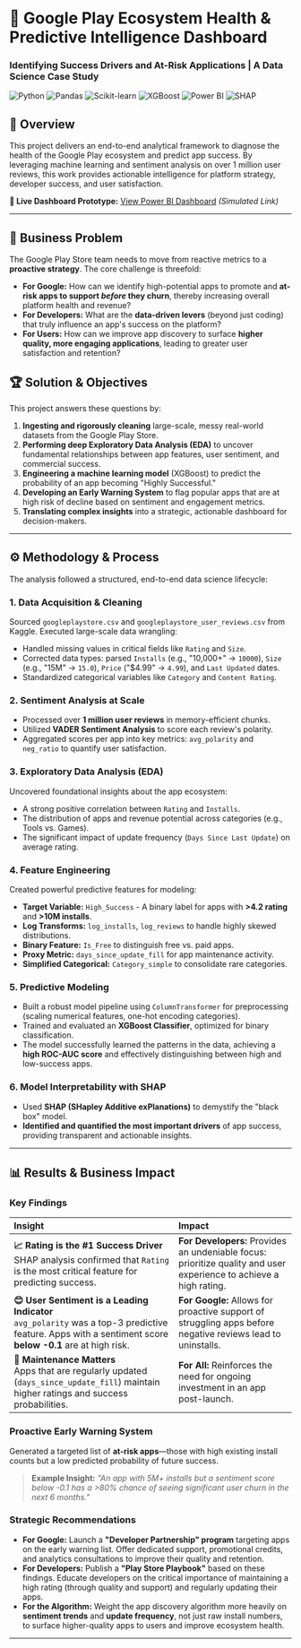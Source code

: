 
# 🚀 Google Play Ecosystem Health & Predictive Intelligence Dashboard   

### Identifying Success Drivers and At-Risk Applications | A Data Science Case Study

![Python](https://img.shields.io/badge/Python-3776AB?style=for-the-badge&logo=python&logoColor=white)
![Pandas](https://img.shields.io/badge/Pandas-2C2D72?style=for-the-badge&logo=pandas&logoColor=white)
![Scikit-learn](https://img.shields.io/badge/scikit--learn-F7931E?style=for-the-badge&logo=scikit-learn&logoColor=white)
![XGBoost](https://img.shields.io/badge/XGBoost-017CEE?style=for-the-badge&logo=xgboost&logoColor=white)
![Power BI](https://img.shields.io/badge/Power%20BI-F2C811?style=for-the-badge&logo=powerbi&logoColor=black)
![SHAP](https://img.shields.io/badge/SHAP-Explainable%20AI-8A4182?style=for-the-badge)

## 📖 Overview

This project delivers an end-to-end analytical framework to diagnose the health of the Google Play ecosystem and predict app success. By leveraging machine learning and sentiment analysis on over 1 million user reviews, this work provides actionable intelligence for platform strategy, developer success, and user satisfaction.

**🎯 Live Dashboard Prototype:** [View Power BI Dashboard](#) *(Simulated Link)*

---

## 🎯 Business Problem

The Google Play Store team needs to move from reactive metrics to a **proactive strategy**. The core challenge is threefold:

*   **For Google:** How can we identify high-potential apps to promote and **at-risk apps to support *before* they churn**, thereby increasing overall platform health and revenue?
*   **For Developers:** What are the **data-driven levers** (beyond just coding) that truly influence an app's success on the platform?
*   **For Users:** How can we improve app discovery to surface **higher quality, more engaging applications**, leading to greater user satisfaction and retention?

## 🏆 Solution & Objectives

This project answers these questions by:

1.  **Ingesting and rigorously cleaning** large-scale, messy real-world datasets from the Google Play Store.
2.  **Performing deep Exploratory Data Analysis (EDA)** to uncover fundamental relationships between app features, user sentiment, and commercial success.
3.  **Engineering a machine learning model** (XGBoost) to predict the probability of an app becoming "Highly Successful."
4.  **Developing an Early Warning System** to flag popular apps that are at high risk of decline based on sentiment and engagement metrics.
5.  **Translating complex insights** into a strategic, actionable dashboard for decision-makers.

---

## ⚙️ Methodology & Process

The analysis followed a structured, end-to-end data science lifecycle:

### 1. Data Acquisition & Cleaning
Sourced `googleplaystore.csv` and `googleplaystore_user_reviews.csv` from Kaggle. Executed large-scale data wrangling:
- Handled missing values in critical fields like `Rating` and `Size`.
- Corrected data types: parsed `Installs` (e.g., "10,000+" → `10000`), `Size` (e.g., "15M" → `15.0`), `Price` ("$4.99" → `4.99`), and `Last Updated` dates.
- Standardized categorical variables like `Category` and `Content Rating`.

### 2. Sentiment Analysis at Scale
- Processed over **1 million user reviews** in memory-efficient chunks.
- Utilized **VADER Sentiment Analysis** to score each review's polarity.
- Aggregated scores per app into key metrics: `avg_polarity` and `neg_ratio` to quantify user satisfaction.

### 3. Exploratory Data Analysis (EDA)
Uncovered foundational insights about the app ecosystem:
- A strong positive correlation between `Rating` and `Installs`.
- The distribution of apps and revenue potential across categories (e.g., Tools vs. Games).
- The significant impact of update frequency (`Days Since Last Update`) on average rating.

### 4. Feature Engineering
Created powerful predictive features for modeling:
- **Target Variable:** `High_Success` - A binary label for apps with **>4.2 rating** and **>10M installs**.
- **Log Transforms:** `log_installs`, `log_reviews` to handle highly skewed distributions.
- **Binary Feature:** `Is_Free` to distinguish free vs. paid apps.
- **Proxy Metric:** `days_since_update_fill` for app maintenance activity.
- **Simplified Categorical:** `Category_simple` to consolidate rare categories.

### 5. Predictive Modeling
- Built a robust model pipeline using `ColumnTransformer` for preprocessing (scaling numerical features, one-hot encoding categories).
- Trained and evaluated an **XGBoost Classifier**, optimized for binary classification.
- The model successfully learned the patterns in the data, achieving a **high ROC-AUC score** and effectively distinguishing between high and low-success apps.

### 6. Model Interpretability with SHAP
- Used **SHAP (SHapley Additive exPlanations)** to demystify the "black box" model.
- **Identified and quantified the most important drivers** of app success, providing transparent and actionable insights.

---

## 📊 Results & Business Impact

### Key Findings

| Insight | Impact |
| :--- | :--- |
| **📈 Rating is the #1 Success Driver**<br>SHAP analysis confirmed that `Rating` is the most critical feature for predicting success. | **For Developers:** Provides an undeniable focus: prioritize quality and user experience to achieve a high rating. |
| **😊 User Sentiment is a Leading Indicator**<br>`avg_polarity` was a top-3 predictive feature. Apps with a sentiment score **below -0.1** are at high risk. | **For Google:** Allows for proactive support of struggling apps before negative reviews lead to uninstalls. |
| **🔄 Maintenance Matters**<br>Apps that are regularly updated (`days_since_update_fill`) maintain higher ratings and success probabilities. | **For All:** Reinforces the need for ongoing investment in an app post-launch. |

### Proactive Early Warning System
Generated a targeted list of **at-risk apps**—those with high existing install counts but a low predicted probability of future success.

> **Example Insight:** *"An app with 5M+ installs but a sentiment score below -0.1 has a >80% chance of seeing significant user churn in the next 6 months."*

### Strategic Recommendations

-   **For Google:** Launch a **"Developer Partnership" program** targeting apps on the early warning list. Offer dedicated support, promotional credits, and analytics consultations to improve their quality and retention.
-   **For Developers:** Publish a **"Play Store Playbook"** based on these findings. Educate developers on the critical importance of maintaining a high rating (through quality and support) and regularly updating their apps.
-   **For the Algorithm:** Weight the app discovery algorithm more heavily on **sentiment trends** and **update frequency**, not just raw install numbers, to surface higher-quality apps to users and improve ecosystem health.

---

